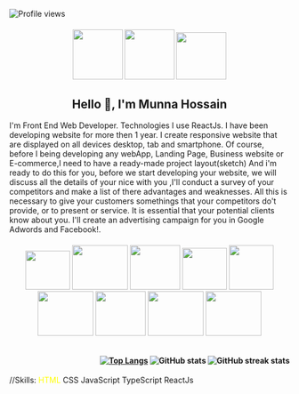 ![Profile views](https://gpvc.arturio.dev/munnahosssain)

<h4 align="center"  display="flex">
  <img width="90" height="90" src="https://www.freeiconspng.com/uploads/skype-icon-3.png"/ >
  <img width="90" height="90" src="https://pngimg.com/uploads/linkedIn/linkedIn_PNG24.png"/ >
  <img width="90" height="85" src="http://pngimg.com/uploads/facebook_logos/facebook_logos_PNG19748.png" />
</h4>

<h2 align="center">Hello 👋, I'm Munna Hossain</h2>

<p>I'm Front End Web Developer. Technologies I use ReactJs. I have been developing website for more then 1 year.  I create responsive website that are displayed on all devices desktop, tab and smartphone. Of course, before I being developing any webApp, Landing Page, Business website or E-commerce,I need to have a ready-made project layout(sketch) And i'm ready to do this for you, before we start developing your website, we will discuss all the details of your nice with you ,I'll conduct a survey of your competitors and make a list of there advantages and weaknesses. All this is necessary to give your customers somethings that your competitors do't provide, or to present or service. It is essential that your potential clients know about you. I'll create an advertising campaign for you in Google Adwords and Facebook!.</p>

<h6 align="center">
  <img width="80" height="70" src="https://www.jilldelosangeles.com/images/badge-html-5.png" />
  <img width="100" height="80" src="https://cdn.iconscout.com/icon/free/png-256/css-118-569410.png" />
  <img width="90" height="80" src="https://cdn.iconscout.com/icon/free/png-256/bootstrap-6-1175203.png" />
  <img width="80" height="75" src="https://cdn.freebiesupply.com/logos/large/2x/javascript-logo-png-transparent.png" />
  <img width="80" height="80" src="https://cdn.iconscout.com/icon/free/png-512/typescript-1174965.png" />
  <img width="100" height="80" src="https://i.ibb.co/qFGmcG7/download.png" />
  <img width="90" height="80" src="https://img.icons8.com/color/452/material-ui.png" />
  <img width="100" height="80" src="https://cdn.dribbble.com/users/528264/screenshots/3140440/firebase_logo.png" />
  <img width="100" height="80" src="https://nodejs.org/static/images/logo.svg" />
</h6>

<h4 align="right" >
  
  [![Top Langs](https://github-readme-stats.vercel.app/api/top-langs/?username=anuraghazra&layout=compact)](https://github.com/anuraghazra/github-readme-stats)
![GitHub stats](https://github-readme-stats.vercel.app/api?username=munnahosssain&show_icons=true)
![GitHub streak stats ](https://github-readme-streak-stats.herokuapp.com/?user=munnahosssain)
  
  
</h4>
//Skills: <span style="color:yellow">HTML</span> <span>CSS</span> <span>JavaScript</span> <span>TypeScript</span> <span>ReactJs</span>
<p align="center">
  
  

  
  
  
</p>

